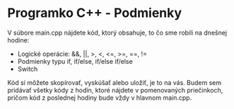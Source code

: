 # Programko C++ - Podmienky

V súbore main.cpp nájdete kód, ktorý obsahuje, to čo sme robili na dnešnej hodine:
<ul> 
  <li>Logické operácie: &&, ||, >, <, <=, >=, ==, !=</li>
  <li>Podmienky typu if, if/else, if/else if/else</li>
  <li>Switch</li>
</ul>


Kód si môžete skopírovať, vyskúšať alebo uložiť, je to na vás.
Budem sem pridávať všetky kódy z hodín, ktoré nájdete v pomenovaných priečinkoch, pričom kód z poslednej hodiny bude vždy v hlavnom main.cpp.

